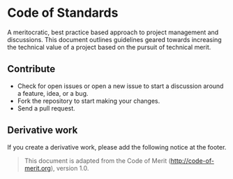 # Code of Standards

A meritocratic, best practice based approach to project management and discussions. This document
outlines guidelines geared towards increasing the technical value of a project
based on the pursuit of technical merit.

## Contribute
- Check for open issues or open a new issue to start a discussion around a 
feature, idea, or a bug.
- Fork the repository to start making your changes.
- Send a pull request.

## Derivative work
If you create a derivative work, please add the following notice at the footer.

> This document is adapted from the Code of Merit (http://code-of-merit.org),
version 1.0.
